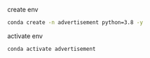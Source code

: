 create env

```bash
conda create -n advertisement python=3.8 -y
```
activate env
```bash
conda activate advertisement
```
